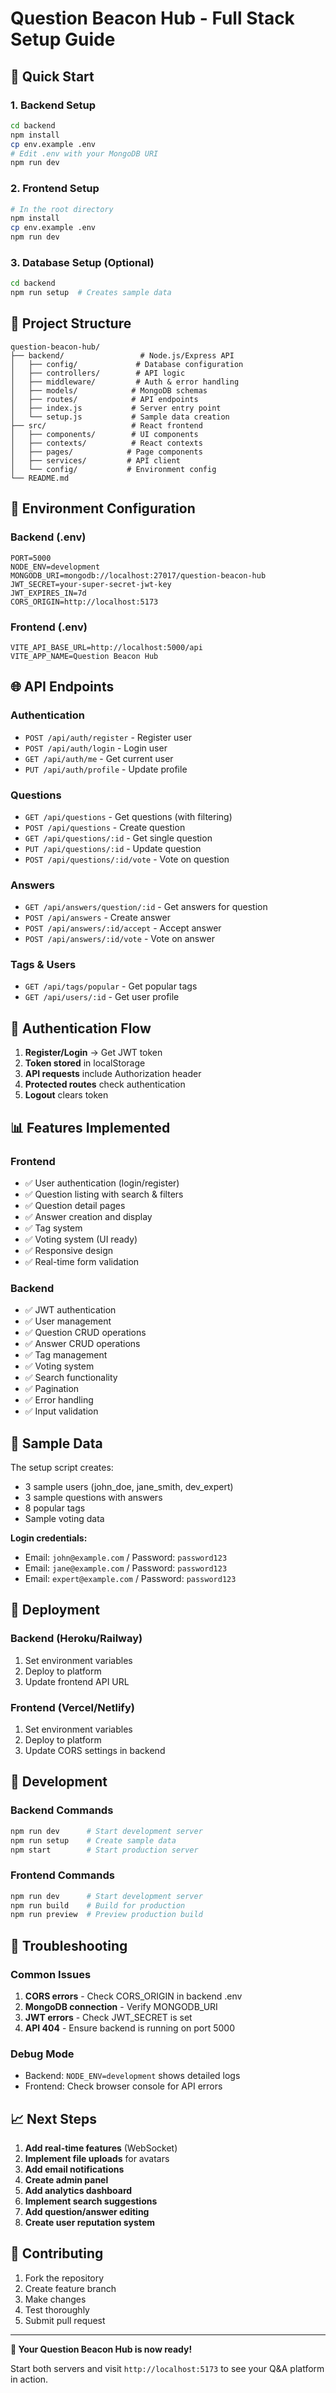 # Question Beacon Hub - Full Stack Setup Guide

## 🚀 Quick Start

### 1. Backend Setup
```bash
cd backend
npm install
cp env.example .env
# Edit .env with your MongoDB URI
npm run dev
```

### 2. Frontend Setup
```bash
# In the root directory
npm install
cp env.example .env
npm run dev
```

### 3. Database Setup (Optional)
```bash
cd backend
npm run setup  # Creates sample data
```

## 📁 Project Structure

```
question-beacon-hub/
├── backend/                 # Node.js/Express API
│   ├── config/             # Database configuration
│   ├── controllers/        # API logic
│   ├── middleware/         # Auth & error handling
│   ├── models/            # MongoDB schemas
│   ├── routes/            # API endpoints
│   ├── index.js           # Server entry point
│   └── setup.js           # Sample data creation
├── src/                   # React frontend
│   ├── components/        # UI components
│   ├── contexts/          # React contexts
│   ├── pages/            # Page components
│   ├── services/         # API client
│   └── config/           # Environment config
└── README.md
```

## 🔧 Environment Configuration

### Backend (.env)
```env
PORT=5000
NODE_ENV=development
MONGODB_URI=mongodb://localhost:27017/question-beacon-hub
JWT_SECRET=your-super-secret-jwt-key
JWT_EXPIRES_IN=7d
CORS_ORIGIN=http://localhost:5173
```

### Frontend (.env)
```env
VITE_API_BASE_URL=http://localhost:5000/api
VITE_APP_NAME=Question Beacon Hub
```

## 🌐 API Endpoints

### Authentication
- `POST /api/auth/register` - Register user
- `POST /api/auth/login` - Login user
- `GET /api/auth/me` - Get current user
- `PUT /api/auth/profile` - Update profile

### Questions
- `GET /api/questions` - Get questions (with filtering)
- `POST /api/questions` - Create question
- `GET /api/questions/:id` - Get single question
- `PUT /api/questions/:id` - Update question
- `POST /api/questions/:id/vote` - Vote on question

### Answers
- `GET /api/answers/question/:id` - Get answers for question
- `POST /api/answers` - Create answer
- `POST /api/answers/:id/accept` - Accept answer
- `POST /api/answers/:id/vote` - Vote on answer

### Tags & Users
- `GET /api/tags/popular` - Get popular tags
- `GET /api/users/:id` - Get user profile

## 🔐 Authentication Flow

1. **Register/Login** → Get JWT token
2. **Token stored** in localStorage
3. **API requests** include Authorization header
4. **Protected routes** check authentication
5. **Logout** clears token

## 📊 Features Implemented

### Frontend
- ✅ User authentication (login/register)
- ✅ Question listing with search & filters
- ✅ Question detail pages
- ✅ Answer creation and display
- ✅ Tag system
- ✅ Voting system (UI ready)
- ✅ Responsive design
- ✅ Real-time form validation

### Backend
- ✅ JWT authentication
- ✅ User management
- ✅ Question CRUD operations
- ✅ Answer CRUD operations
- ✅ Tag management
- ✅ Voting system
- ✅ Search functionality
- ✅ Pagination
- ✅ Error handling
- ✅ Input validation

## 🧪 Sample Data

The setup script creates:
- 3 sample users (john_doe, jane_smith, dev_expert)
- 3 sample questions with answers
- 8 popular tags
- Sample voting data

**Login credentials:**
- Email: `john@example.com` / Password: `password123`
- Email: `jane@example.com` / Password: `password123`
- Email: `expert@example.com` / Password: `password123`

## 🚀 Deployment

### Backend (Heroku/Railway)
1. Set environment variables
2. Deploy to platform
3. Update frontend API URL

### Frontend (Vercel/Netlify)
1. Set environment variables
2. Deploy to platform
3. Update CORS settings in backend

## 🔧 Development

### Backend Commands
```bash
npm run dev      # Start development server
npm run setup    # Create sample data
npm start        # Start production server
```

### Frontend Commands
```bash
npm run dev      # Start development server
npm run build    # Build for production
npm run preview  # Preview production build
```

## 🐛 Troubleshooting

### Common Issues
1. **CORS errors** - Check CORS_ORIGIN in backend .env
2. **MongoDB connection** - Verify MONGODB_URI
3. **JWT errors** - Check JWT_SECRET is set
4. **API 404** - Ensure backend is running on port 5000

### Debug Mode
- Backend: `NODE_ENV=development` shows detailed logs
- Frontend: Check browser console for API errors

## 📈 Next Steps

1. **Add real-time features** (WebSocket)
2. **Implement file uploads** for avatars
3. **Add email notifications**
4. **Create admin panel**
5. **Add analytics dashboard**
6. **Implement search suggestions**
7. **Add question/answer editing**
8. **Create user reputation system**

## 🤝 Contributing

1. Fork the repository
2. Create feature branch
3. Make changes
4. Test thoroughly
5. Submit pull request

---

**🎉 Your Question Beacon Hub is now ready!**

Start both servers and visit `http://localhost:5173` to see your Q&A platform in action. 